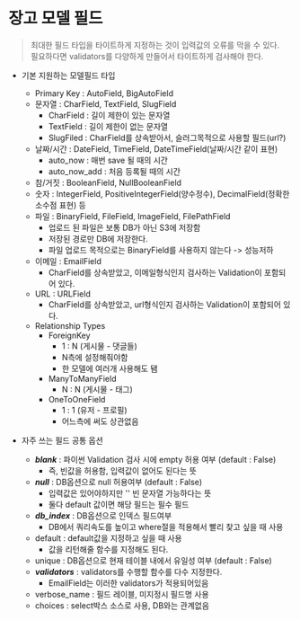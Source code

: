 # 장고 모델 필드

> 최대한 필드 타입을 타이트하게 지정하는 것이 입력값의 오류를 막을 수 있다.<br>
> 필요하다면 validators를 다양하게 만들어서 타이트하게 검사해야 한다.

- 기본 지원하는 모델필드 타입
    - Primary Key : AutoField, BigAutoField
    - 문자열 : CharField, TextField, SlugField
        - CharField : 길이 제한이 있는 문자열
        - TextField : 길이 제한이 없는 문자열
        - SlugFiled : CharField를 상속받아서, 슬러그목적으로 사용할 필드(url?)
    - 날짜/시간 : DateField, TimeField, DateTimeField(날짜/시간 같이 표현)
        - auto_now : 매번 save 될 때의 시간
        - auto_now_add : 처음 등록될 때의 시간
    - 참/거짓 : BooleanField, NullBooleanField
    - 숫자 : IntegerField, PositiveIntegerField(양수정수), DecimalField(정확한 소수점 표현) 등
    - 파일 : BinaryField, FileField, ImageField, FilePathField
        - 업로드 된 파일은 보통 DB가 아닌 S3에 저장함
        - 저장된 경로만 DB에 저장한다.
        - 파일 업로드 목적으로는 BinaryField를 사용하지 않는다 -> 성능저하
    - 이메일 : EmailField
        - CharField를 상속받았고, 이메일형식인지 검사하는 Validation이 포함되어 있다.
    - URL : URLField
        - CharField를 상속받았고, url형식인지 검사하는 Validation이 포함되어 있다.
    - Relationship Types
        - ForeignKey
            - 1 : N (게시물 - 댓글들)
            - N측에 설정해줘야함
            - 한 모델에 여러개 사용해도 됌
        - ManyToManyField
            - N : N (게시물 - 태그)
        - OneToOneField
            - 1 : 1 (유저 - 프로필)
            - 어느측에 써도 상관없음
            
- 자주 쓰는 필드 공통 옵션
    - ***blank*** : 파이썬 Validation 검사 시에 empty 허용 여부 (default : False)
        - 즉, 빈값을 허용함, 입력값이 없어도 된다는 뜻
    - ***null*** : DB옵션으로 null 허용여부 (default : False)
        - 입력값은 있어야하지만 '' 빈 문자열 가능하다는 뜻
        - 둘다 default 값이면 해당 필드는 필수 필드
    - ***db_index*** : DB옵션으로 인덱스 필드여부
        - DB에서 쿼리속도를 높이고 where절을 적용해서 빨리 찾고 싶을 때 사용
    - default : default값을 지정하고 싶을 때 사용
        - 값을 리턴해줄 함수를 지정해도 된다.
    - unique : DB옵션으로 현재 테이블 내에서 유일성 여부 (default : False)
    - ***validators*** : validators를 수행할 함수를 다수 지정한다.
        - EmailField는 이러한 validators가 적용되어있음
    - verbose_name : 필드 레이블, 미지정시 필드명 사용
    - choices : select박스 소스로 사용, DB와는 관계없음
